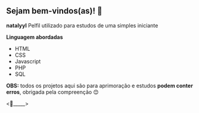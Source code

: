 ## Sejam bem-vindos(as)! 💚


**natalyyl** Pelfil utilizado para estudos de uma simples iniciante 

 **Linguagem abordadas**
 - HTML
 - CSS
 - Javascript
 - PHP
 - SQL

**OBS:** todos os projetos aqui são para aprimoração e estudos **podem conter erros**, obrigada pela compreenção 😊


<________________________________________________🤎_____________________________________________________>
